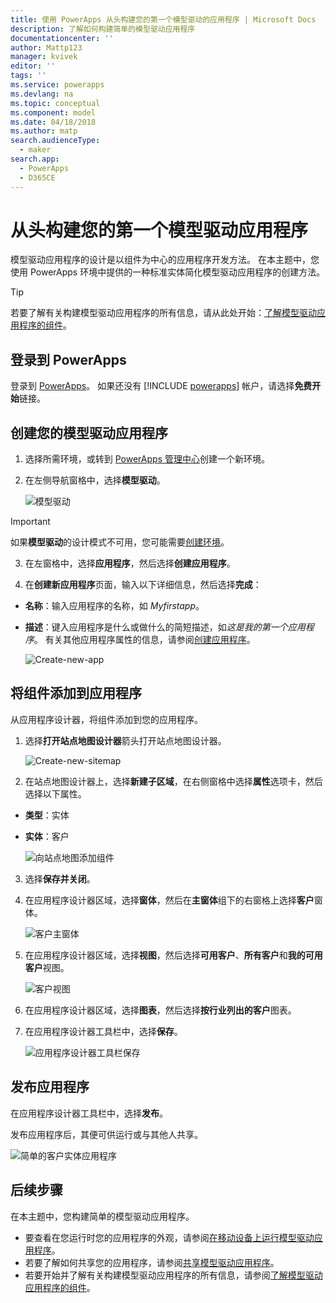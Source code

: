 ```yaml
---
title: 使用 PowerApps 从头构建您的第一个模型驱动的应用程序 | Microsoft Docs
description: 了解如何构建简单的模型驱动应用程序
documentationcenter: ''
author: Mattp123
manager: kvivek
editor: ''
tags: ''
ms.service: powerapps
ms.devlang: na
ms.topic: conceptual
ms.component: model
ms.date: 04/18/2018
ms.author: matp
search.audienceType:
  - maker
search.app:
  - PowerApps
  - D365CE
---
```


# <a name="build-your-first-model-driven-app-from-scratch"></a>从头构建您的第一个模型驱动应用程序
模型驱动应用程序的设计是以组件为中心的应用程序开发方法。 在本主题中，您使用 PowerApps 环境中提供的一种标准实体简化模型驱动应用程序的创建方法。

> [!TIP]
> 若要了解有关构建模型驱动应用程序的所有信息，请从此处开始：[了解模型驱动应用程序的组件](model-driven-app-components.md)。 

## <a name="sign-in-to-powerapps"></a>登录到 PowerApps
登录到 [PowerApps](https://web.powerapps.com/)。 如果还没有 [!INCLUDE [powerapps](../../includes/powerapps.md)] 帐户，请选择**免费开始**链接。 

## <a name="create-your-model-driven-app"></a>创建您的模型驱动应用程序

1.  选择所需环境，或转到 [PowerApps 管理中心](https://admin.powerapps.com/)创建一个新环境。
2.  在左侧导航窗格中，选择**模型驱动**。 

    ![模型驱动](media/build-first-model-driven-app/choose-design-mode.png)

  > [!IMPORTANT]
  > 如果**模型驱动**的设计模式不可用，您可能需要[创建环境](https://docs.microsoft.com/powerapps/administrator/create-environment)。   

3. 在左窗格中，选择**应用程序**，然后选择**创建应用程序**。

4.  在**创建新应用程序**页面，输入以下详细信息，然后选择**完成**： 
  - **名称**：输入应用程序的名称，如 *Myfirstapp*。 
  - **描述**：键入应用程序是什么或做什么的简短描述，如*这是我的第一个应用程序*。
有关其他应用程序属性的信息，请参阅[创建应用程序](https://docs.microsoft.com/dynamics365/customer-engagement/customize/create-edit-app#create-an-app)。
 
    ![Create-new-app](media/build-first-model-driven-app/create-new-app.png)

## <a name="add-components-to-your-app"></a>将组件添加到应用程序
从应用程序设计器，将组件添加到您的应用程序。
1.  选择**打开站点地图设计器**箭头打开站点地图设计器。 

    ![Create-new-sitemap](media/build-first-model-driven-app/new-sitemap.png)

2.  在站点地图设计器上，选择**新建子区域**，在右侧窗格中选择**属性**选项卡，然后选择以下属性。
  - **类型**：实体
  - **实体**：客户

    ![向站点地图添加组件](media/build-first-model-driven-app/sitemap.png)

3.  选择**保存并关闭**。
4.  在应用程序设计器区域，选择**窗体**，然后在**主窗体**组下的右窗格上选择**客户**窗体。

    ![客户主窗体](media/build-first-model-driven-app/main-form.png)

5.  在应用程序设计器区域，选择**视图**，然后选择**可用客户**、**所有客户**和**我的可用客户**视图。

    ![客户视图](media/build-first-model-driven-app/views.png)

6. 在应用程序设计器区域，选择**图表**，然后选择**按行业列出的客户**图表。
7. 在应用程序设计器工具栏中，选择**保存**。

    ![应用程序设计器工具栏保存](media/build-first-model-driven-app/app-designer-toolbar.png)
 
<!-- ##  Validate your app
This step checks for component dependencies that are required for the app to work, but haven't yet been added to the app. 

1. On the app designer canvas, select the component that indicates a dependency, such as the **Forms** component. Then, on the right-pane select the **Required** tab, expand **Entity Dependencies** and then select all required dependencies. 

    ![Add dependencies](media/build-first-model-driven-app/resolve-dependencies.png)

2. Select **Add Dependencies**.
3. On the app designer toolbar, select **Save**.  -->

## <a name="publish-your-app"></a>发布应用程序
在应用程序设计器工具栏中，选择**发布**。

发布应用程序后，其便可供运行或与其他人共享。

![简单的客户实体应用程序](media/build-first-model-driven-app/accounts-quickstart-app.png)

## <a name="next-steps"></a>后续步骤
在本主题中，您构建简单的模型驱动应用程序。 
- 要查看在您运行时您的应用程序的外观，请参阅[在移动设备上运行模型驱动应用程序](../../user/run-app-client-model-driven.md)。
- 若要了解如何共享您的应用程序，请参阅[共享模型驱动应用程序](share-model-driven-app.md)。
- 若要开始并了解有关构建模型驱动应用程序的所有信息，请参阅[了解模型驱动应用程序的组件](model-driven-app-components.md)。
